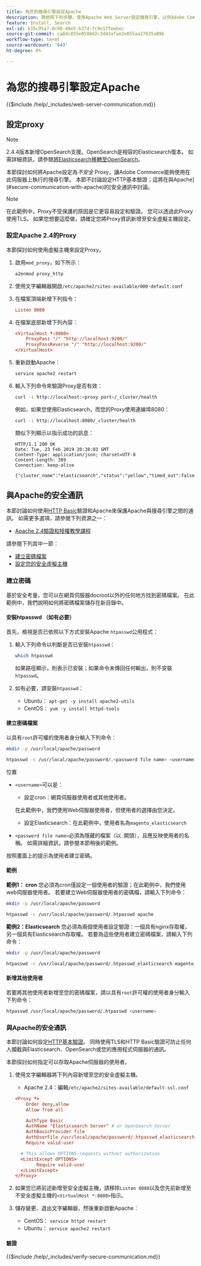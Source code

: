 ```yaml
---
title: 為您的搜尋引擎設定Apache
description: 請依照下列步驟，使用Apache Web Server設定搜尋引擎，以供Adobe Commerce的內部部署安裝。
feature: Install, Search
exl-id: b35c95a7-0c00-48e5-b37d-7c9e17feebec
source-git-commit: ca8dc855e0598d2c3d43afae2e055aa27035a09b
workflow-type: tm+mt
source-wordcount: '643'
ht-degree: 0%

---
```


# 為您的搜尋引擎設定Apache

{{$include /help/_includes/web-server-communication.md}}

## 設定proxy

>[!NOTE]
>
>2.4.4版本新增OpenSearch支援。OpenSearch是相容的Elasticsearch復本。 如需詳細資訊，請參閱[將Elasticsearch移轉至OpenSearch](../../../upgrade/prepare/opensearch-migration.md)。

本節探討如何將Apache設定為&#x200B;*不安全* Proxy，讓Adobe Commerce能夠使用在此伺服器上執行的搜尋引擎。 本節不討論設定HTTP基本驗證；這將在與Apache](#secure-communication-with-apache)的[安全通訊中討論。

>[!NOTE]
>
>在此範例中，Proxy不受保護的原因是它更容易設定和驗證。 您可以透過此Proxy使用TLS。 如果您想要這麼做，請確定您將Proxy資訊新增至安全虛擬主機設定。

### 設定Apache 2.4的Proxy

本節探討如何使用虛擬主機來設定Proxy。

1. 啟用`mod_proxy`，如下所示：

   ```bash
   a2enmod proxy_http
   ```

1. 使用文字編輯器開啟`/etc/apache2/sites-available/000-default.conf`
1. 在檔案頂端新增下列指令：

   ```conf
   Listen 8080
   ```

1. 在檔案底部新增下列內容：

   ```conf
   <VirtualHost *:8080>
       ProxyPass "/" "http://localhost:9200/"
       ProxyPassReverse "/" "http://localhost:9200/"
   </VirtualHost>
   ```

1. 重新啟動Apache：

   ```bash
   service apache2 restart
   ```

1. 輸入下列命令來驗證Proxy是否有效：

   ```bash
   curl -i http://localhost:<proxy port>/_cluster/health
   ```

   例如，如果您使用Elasticsearch，而您的Proxy使用連線埠8080：

   ```bash
   curl -i http://localhost:8080/_cluster/health
   ```

   類似下列顯示以指示成功的訊息：

   ```
   HTTP/1.1 200 OK
   Date: Tue, 23 Feb 2019 20:38:03 GMT
   Content-Type: application/json; charset=UTF-8
   Content-Length: 389
   Connection: keep-alive
   
   {"cluster_name":"elasticsearch","status":"yellow","timed_out":false,"number_of_nodes":1,"number_of_data_nodes":1,"active_primary_shards":5,"active_shards":5,"relocating_shards":0,"initializing_shards":0,"unassigned_shards":5,"delayed_unassigned_shards":0,"number_of_pending_tasks":0,"number_of_in_flight_fetch":0,"task_max_waiting_in_queue_millis":0,"active_shards_percent_as_number":50.0}
   ```

## 與Apache的安全通訊

本節討論如何使用[HTTP Basic](https://datatracker.ietf.org/doc/html/rfc2617)驗證和Apache來保護Apache與搜尋引擎之間的通訊。 如需更多選項，請參閱下列資源之一：

* [Apache 2.4驗證和授權教學課程](https://httpd.apache.org/docs/2.4/howto/auth.html)

請參閱下列其中一節：

* [建立密碼檔案](#create-a-password)
* [設定您的安全虛擬主機](#secure-communication-with-apache)

### 建立密碼

基於安全考量，您可以在網頁伺服器docroot以外的任何地方找到密碼檔案。 在此範例中，我們說明如何將密碼檔案儲存在新目錄中。

#### 安裝htpasswd （如有必要）

首先，檢視是否已依照以下方式安裝Apache `htpasswd`公用程式：

1. 輸入下列命令以判斷是否已安裝`htpasswd`：

   ```bash
   which htpasswd
   ```

   如果路徑顯示，則表示已安裝；如果命令未傳回任何輸出，則不安裝`htpasswd`。

1. 如有必要，請安裝`htpasswd`：

   * Ubuntu： `apt-get -y install apache2-utils`
   * CentOS： `yum -y install httpd-tools`

#### 建立密碼檔案

以具有`root`許可權的使用者身分輸入下列命令：

```bash
mkdir -p /usr/local/apache/password
```

```bash
htpasswd -c /usr/local/apache/password/.<password file name> <username>
```

位置

* `<username>`可以是：

   * 設定cron：網頁伺服器使用者或其他使用者。

  在此範例中，我們使用Web伺服器使用者，但使用者的選擇由您決定。

   * 設定Elasticsearch：在此範例中，使用者名為`magento_elasticsearch`

* `<password file name>`必須為隱藏的檔案（以`.`開頭），且應反映使用者的名稱。 如需詳細資訊，請參閱本節稍後的範例。

按照畫面上的提示為使用者建立密碼。

#### 範例

**範例1： cron**
您必須為cron僅設定一個使用者的驗證；在此範例中，我們使用web伺服器使用者。 若要建立Web伺服器使用者的密碼檔，請輸入下列命令：

```bash
mkdir -p /usr/local/apache/password
```

```bash
htpasswd -c /usr/local/apache/password/.htpasswd apache
```

**範例2：Elasticsearch**
您必須為兩個使用者設定驗證：一個具有nginx存取權，另一個具有Elasticsearch存取權。 若要為這些使用者建立密碼檔案，請輸入下列命令：

```bash
mkdir -p /usr/local/apache/password
```

```bash
htpasswd -c /usr/local/apache/password/.htpasswd_elasticsearch magento_elasticsearch
```

#### 新增其他使用者

若要將其他使用者新增至您的密碼檔案，請以具有`root`許可權的使用者身分輸入下列命令：

```bash
htpasswd /usr/local/apache/password/.htpasswd <username>
```

### 與Apache的安全通訊

本節討論如何設定[HTTP基本驗證](https://httpd.apache.org/docs/2.2/howto/auth.html)。 同時使用TLS和HTTP Basic驗證可防止任何人攔截與Elasticsearch、OpenSearch或您的應用程式伺服器的通訊。

本節探討如何指定可以存取Apache伺服器的使用者。

1. 使用文字編輯器將下列內容新增至您的安全虛擬主機。

   * Apache 2.4：編輯`/etc/apache2/sites-available/default-ssl.conf`

   ```conf
   <Proxy *>
       Order deny,allow
       Allow from all
   
       AuthType Basic
       AuthName "Elasticsearch Server" # or OpenSearch Server
       AuthBasicProvider file
       AuthUserFile /usr/local/apache/password/.htpasswd_elasticsearch
       Require valid-user
   
     # This allows OPTIONS-requests without authorization
     <LimitExcept OPTIONS>
           Require valid-user
     </LimitExcept>
   </Proxy>
   ```

1. 如果您已將前述新增至安全虛擬主機，請移除`Listen 8080`以及您先前新增至不安全虛擬主機的`<VirtualHost *:8080>`指示。

1. 儲存變更、退出文字編輯器，然後重新啟動Apache：

   * CentOS： `service httpd restart`
   * Ubuntu： `service apache2 restart`

#### 驗證

{{$include /help/_includes/verify-secure-communication.md}}
